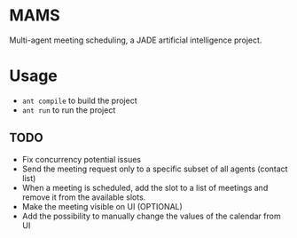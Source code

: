 # MAMS
Multi-agent meeting scheduling, a JADE artificial intelligence project.

# Usage

- `ant compile` to build the project
- `ant run` to run the project

## TODO 
- Fix concurrency potential issues
- Send the meeting request only to a specific subset of all agents (contact list)
- When a meeting is scheduled, add the slot to a list of meetings and remove it from the available slots.
- Make the meeting visible on UI
(OPTIONAL)
- Add the possibility to manually change the values of the calendar from UI